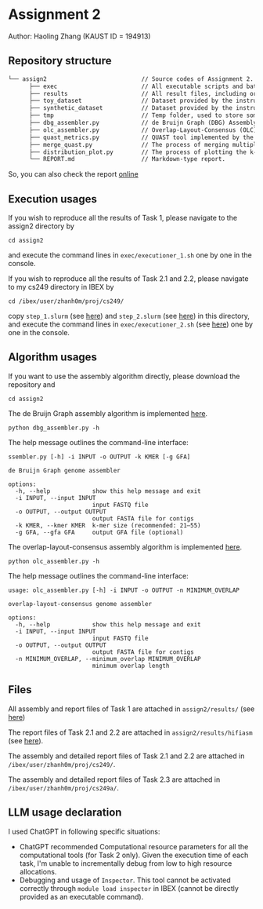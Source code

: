 # Assignment 2

Author: Haoling Zhang (KAUST ID = 194913)

## Repository structure

```html
└── assign2                           // Source codes of Assignment 2.
      ├── exec                        // All executable scripts and batch executable scripts.
      ├── results                     // All result files, including organized logs during execution.
      ├── toy_dataset                 // Dataset provided by the instructor.
      ├── synthetic_dataset           // Dataset provided by the instructor.
      ├── tmp                         // Temp folder, used to store some data that needs to be organized.
      ├── dbg_assembler.py            // de Bruijn Graph (DBG) Assembly tool (for Task 1.1).
      ├── olc_assembler.py            // Overlap-Layout-Consensus (OLC) Assembly tool (for Task 1.2).
      ├── quast_metrics.py            // QUAST tool implemented by the student.
      ├── merge_quast.py              // The process of merging multiple QUAST reports to Markdown table.
      ├── distribution_plot.py        // The process of plotting the k-mer distribution results.
      └── REPORT.md                   // Markdown-type report.
```

So, you can also check the report 
[online](https://github.com/HaolingZHANG/CS-249/blob/main/assign2/REPORT.md)

## Execution usages

If you wish to reproduce all the results of Task 1, 
please navigate to the assign2 directory by
```shell
cd assign2
```
and execute the command lines in `exec/executioner_1.sh` one by one in the console.

If you wish to reproduce all the results of Task 2.1 and 2.2, 
please navigate to my cs249 directory in IBEX by
```shell
cd /ibex/user/zhanh0m/proj/cs249/
```
copy `step_1.slurm` (see 
[here](https://github.com/HaolingZHANG/CS-249/blob/main/assign2/exec/step_1.slurm)) and `step_2.slurm` (see 
[here](https://github.com/HaolingZHANG/CS-249/blob/main/assign2/exec/step_2.slurm)) in this directory,
and execute the command lines in `exec/executioner_2.sh` (see 
[here](https://github.com/HaolingZHANG/CS-249/blob/main/assign2/exec/execution_2.sh)) 
one by one in the console.

## Algorithm usages

If you want to use the assembly algorithm directly, please download the repository and 
```shell
cd assign2
```

The de Bruijn Graph assembly algorithm is implemented 
[here](https://github.com/HaolingZHANG/CS-249/blob/main/assign2/dbg_assembler.py).

```shell
python dbg_assembler.py -h
```

The help message outlines the command-line interface:
```text
ssembler.py [-h] -i INPUT -o OUTPUT -k KMER [-g GFA]

de Bruijn Graph genome assembler

options:
  -h, --help            show this help message and exit
  -i INPUT, --input INPUT
                        input FASTQ file
  -o OUTPUT, --output OUTPUT
                        output FASTA file for contigs
  -k KMER, --kmer KMER  k-mer size (recommended: 21–55)
  -g GFA, --gfa GFA     output GFA file (optional)
```

The overlap-layout-consensus assembly algorithm is implemented 
[here](https://github.com/HaolingZHANG/CS-249/blob/main/assign2/olc_assembler.py).

```shell
python olc_assembler.py -h
```

The help message outlines the command-line interface:
```text
usage: olc_assembler.py [-h] -i INPUT -o OUTPUT -n MINIMUM_OVERLAP

overlap-layout-consensus genome assembler

options:
  -h, --help            show this help message and exit
  -i INPUT, --input INPUT
                        input FASTQ file
  -o OUTPUT, --output OUTPUT
                        output FASTA file for contigs
  -n MINIMUM_OVERLAP, --minimum_overlap MINIMUM_OVERLAP
                        minimum overlap length
```

## Files

All assembly and report files of Task 1 are attached in `assign2/results/` (see 
[here](https://github.com/HaolingZHANG/CS-249/tree/main/assign2/results))

The report files of Task 2.1 and 2.2 are attached in `assign2/results/hifiasm` (see
[here](https://github.com/HaolingZHANG/CS-249/tree/main/assign2/results/hifiasm)).

The assembly and detailed report files of Task 2.1 and 2.2 are attached in `/ibex/user/zhanh0m/proj/cs249/`.

The assembly and detailed report files of Task 2.3 are attached in `/ibex/user/zhanh0m/proj/cs249a/`.

## LLM usage declaration

I used ChatGPT in following specific situations:

- ChatGPT recommended Computational resource parameters for all the computational tools (for Task 2 only). 
Given the execution time of each task, I'm unable to incrementally debug from low to high resource allocations.
- Debugging and usage of `Inspector`. This tool cannot be activated correctly through `module load inspector` 
in IBEX (cannot be directly provided as an executable command).